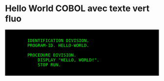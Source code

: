 # Hello World COBOL avec texte vert fluo

<div style="color: lime; background-color: black; font-family: monospace; padding: 1em;">

<pre>
       IDENTIFICATION DIVISION.
       PROGRAM-ID. HELLO-WORLD.

       PROCEDURE DIVISION.
           DISPLAY "HELLO, WORLD!".
           STOP RUN.
</pre>

</div>
